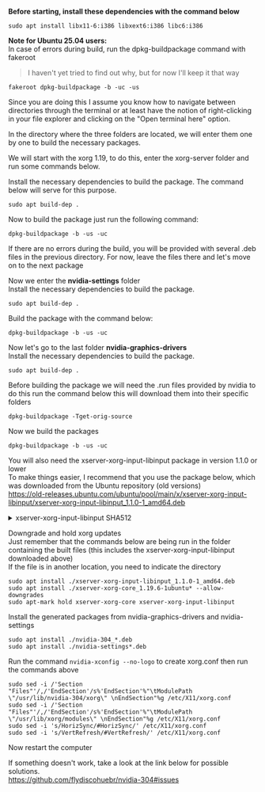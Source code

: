 **Before starting, install these dependencies with the command below**  
```
sudo apt install libx11-6:i386 libxext6:i386 libc6:i386
```  

**Note for Ubuntu 25.04 users:**  
In case of errors during build, run the dpkg-buildpackage command with fakeroot  
> I haven't yet tried to find out why, but for now I'll keep it that way
```
fakeroot dpkg-buildpackage -b -uc -us
```  

Since you are doing this I assume you know how to navigate between directories through the terminal or at least have the notion of right-clicking in your file explorer and clicking on the "Open terminal here" option.  

In the directory where the three folders are located, we will enter them one by one to build the necessary packages.  

We will start with the xorg 1.19, to do this, enter the xorg-server folder and run some commands below.  

Install the necessary dependencies to build the package. The command below will serve for this purpose.
```
sudo apt build-dep .
```  

Now to build the package just run the following command:  
```
dpkg-buildpackage -b -us -uc
```  

If there are no errors during the build, you will be provided with several .deb files in the previous directory. For now, leave the files there and let's move on to the next package  

Now we enter the **nvidia-settings** folder  
Install the necessary dependencies to build the package.  
```
sudo apt build-dep .
```  

Build the package with the command below:  
```
dpkg-buildpackage -b -us -uc
```  

Now let's go to the last folder **nvidia-graphics-drivers**  
Install the necessary dependencies to build the package.  
```
sudo apt build-dep .
```  

Before building the package we will need the .run files provided by nvidia to do this run the command below this will download them into their specific folders  
```
dpkg-buildpackage -Tget-orig-source
```

Now we build the packages  
```
dpkg-buildpackage -b -us -uc
```  

You will also need the xserver-xorg-input-libinput package in version 1.1.0 or lower  
To make things easier, I recommend that you use the package below, which was downloaded from the Ubuntu repository (old versions)  
https://old-releases.ubuntu.com/ubuntu/pool/main/x/xserver-xorg-input-libinput/xserver-xorg-input-libinput_1.1.0-1_amd64.deb
<details>
    <summary>xserver-xorg-input-libinput SHA512</summary>
SHA512: 512a81db07cfd340fdd3cf75be20c08ff6c948b5c531851bca35c10fbc1b505c0b3a5d9eab3e8d0107667089763a82e378576b64fc880387f3f242227e15a4da
</details>  


Downgrade and hold xorg updates  
Just remember that the commands below are being run in the folder containing the built files (this includes the xserver-xorg-input-libinput downloaded above)  
If the file is in another location, you need to indicate the directory  
```
sudo apt install ./xserver-xorg-input-libinput_1.1.0-1_amd64.deb
sudo apt install ./xserver-xorg-core_1.19.6-1ubuntu* --allow-downgrades
sudo apt-mark hold xserver-xorg-core xserver-xorg-input-libinput
```  

Install the generated packages from nvidia-graphics-drivers and nvidia-settings  
```
sudo apt install ./nvidia-304_*.deb
sudo apt install ./nvidia-settings*.deb
```  

Run the command ```nvidia-xconfig --no-logo``` to create xorg.conf then run the commands above 
```
sudo sed -i /'Section "Files"'/,/'EndSection'/s%'EndSection'%"\tModulePath \"/usr/lib/nvidia-304/xorg\" \nEndSection"%g /etc/X11/xorg.conf
sudo sed -i /'Section "Files"'/,/'EndSection'/s%'EndSection'%"\tModulePath \"/usr/lib/xorg/modules\" \nEndSection"%g /etc/X11/xorg.conf
sudo sed -i 's/HorizSync/#HorizSync/' /etc/X11/xorg.conf
sudo sed -i 's/VertRefresh/#VertRefresh/' /etc/X11/xorg.conf
```  
Now restart the computer  

If something doesn't work, take a look at the link below for possible solutions.  
https://github.com/flydiscohuebr/nvidia-304#issues
